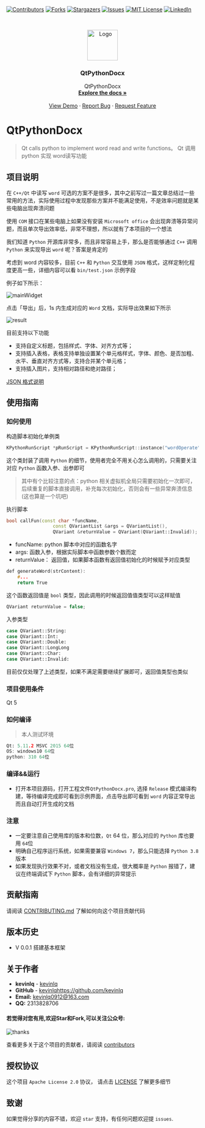 <!-- PROJECT SHIELDS -->
<!--
*** I'm using markdown "reference style" links for readability.
*** Reference links are enclosed in brackets [ ] instead of parentheses ( ).
*** See the bottom of this document for the declaration of the reference variables
*** for contributors-url, forks-url, etc. This is an optional, concise syntax you may use.
*** https://www.markdownguide.org/basic-syntax/#reference-style-links
-->
[![Contributors][contributors-shield]][contributors-url]
[![Forks][forks-shield]][forks-url]
[![Stargazers][stars-shield]][stars-url]
[![Issues][issues-shield]][issues-url]
[![MIT License][license-shield]][license-url]
[![LinkedIn][linkedin-shield]][linkedin-url]



<!-- PROJECT LOGO -->
<br />
<p align="center">
  <a href="https://github.com/kevinlq/QtPythonDocx">
    <img src="images/logo.png" alt="Logo" width="80" height="80">
  </a>

  <h3 align="center">QtPythonDocx</h3>

  <p align="center">
    QtPythonDocx
    <br />
    <a href="https://github.com/kevinlq/QtPythonDocx"><strong>Explore the docs »</strong></a>
    <br />
    <br />
    <a href="https://github.com/kevinlq/QtPythonDocx">View Demo</a>
    ·
    <a href="https://github.com/kevinlq/QtPythonDocx/issues">Report Bug</a>
    ·
    <a href="https://github.com/kevinlq/QtPythonDocx/issues">Request Feature</a>
  </p>
</p>

# QtPythonDocx

> Qt calls python to implement word read and write functions。 Qt 调用 python 实现 word读写功能

## 项目说明

在 `C++/Qt` 中读写 `word` 可选的方案不是很多，其中之前写过一篇文章总结过一些常用的方法，实际使用过程中发现那些方案并不能满足使用，不是效率问题就是某些电脑出现奔溃问题

使用 `COM` 接口在某些电脑上如果没有安装 `Microsoft office` 会出现奔溃等异常问题，而且单次导出效率低，非常不理想，所以就有了本项目的一个想法

我们知道 `Python` 开源库非常多，而且非常容易上手，那么是否能够通过 `C++` 调用 `Python` 来实现导出 `word` 呢？答案是肯定的

考虑到 word 内容较多，目前 `C++` 和 `Python` 交互使用 `JSON` 格式，这样定制化程度更高一些，详细内容可以看 `bin/test.json` 示例字段

例子如下所示：

![mainWidget](/images/mainWidget.png)

点击「导出」后，1s 内生成对应的 `Word` 文档，实际导出效果如下所示

![result](/images/word_result2.png)

目前支持以下功能

- 支持自定义标题，包括样式、字体、对齐方式等；
- 支持插入表格，表格支持单独设置某个单元格样式，字体、颜色、是否加粗、水平、垂直对齐方式等，支持合并某个单元格；
- 支持插入图片，支持相对路径和绝对路径；

[JSON 格式说明](./doc/Json_Format.md)

## 使用指南

### 如何使用

构造脚本初始化单例类
```C++
KPythonRunScript *pRunScript = KPythonRunScript::instance("wordOperate");
```

这个类封装了调用 `Python` 的细节，使用者完全不用关心怎么调用的，只需要关注对应 `Python` 函数入参、出参即可

> 其中有个比较注意的点：python 相关虚拟机全局只需要初始化一次即可，后续重复的脚本直接调用，补充每次初始化，否则会有一些异常奔溃信息(这也算是一个坑吧)

执行脚本

```C++
bool callFun(const char *funcName,
                 const QVariantList &args = QVariantList(),
                 QVariant &returnValue = QVariant(QVariant::Invalid));
```

- funcName: python 脚本中对应的函数名字
- args: 函数入参，根据实际脚本中函数参数个数而定
- returnValue： 返回值，如果脚本函数有返回值初始化的时候赋予对应类型

```C++
def generateWord(strContent):
    #...
    return True
```
这个函数返回值是 `bool` 类型，因此调用的时候返回值值类型可以这样赋值

```C++
QVariant returnValue = false;
```

入参类型

```C++
case QVariant::String:
case QVariant::Int:    
case QVariant::Double: 
case QVariant::LongLong
case QVariant::Char:   
case QVariant::Invalid:
```

目前仅仅处理了上述类型，如果不满足需要继续扩展即可，返回值类型也类似

### 项目使用条件

Qt 5

### 如何编译

> 本人测试环境 

```C++
Qt: 5.11.2 MSVC 2015 64位  
OS: windows10 64位    
python: 310 64位  
```

### 编译&&运行

* 打开本项目源码，打开工程文件`QtPythonDocx.pro`, 选择 `Release` 模式编译构建，等待编译完成即可看到示例界面，点击导出即可看到 `word` 内容正常导出而且自动打开生成的文档

### 注意

- 一定要注意自己使用库的版本和位数，`Qt` 64 位，那么对应的 `Python` 库也要用 `64`位
- 明确自己程序运行系统，如果需要兼容 `Windows 7`，那么只能选择 `Python 3.8`版本
- 如果发现执行效果不对，或者文档没有生成，很大概率是 `Python` 报错了，建议在终端调试下 `Python` 脚本，会有详细的异常提示


## 贡献指南

请阅读 [CONTRIBUTING.md](#) 了解如何向这个项目贡献代码

## 版本历史

* V 0.0.1 搭建基本框架


## 关于作者

- **kevinlq**  - [kevinlq](http://kevinlq.com/)
- **GitHub**  - [kevinlq](https://github.com/kevinlq)https://github.com/kevinlq 
- **Email:** kevinlq0912@163.com
- **QQ:** 2313828706

#### <i class="fa fa-eye"></i> 若觉得对您有用,欢迎Star和Fork,可以关注公众号:

![thanks](/images/qrcode_for_devstone.png)


查看更多关于这个项目的贡献者，请阅读 [contributors](#)

## 授权协议


这个项目 `Apache License 2.0` 协议， 请点击 [LICENSE](LICENSE) 了解更多细节

## 致谢

如果觉得分享的内容不错，欢迎 `star` 支持，有任何问题欢迎提 `issues`.


<!-- MARKDOWN LINKS & IMAGES -->
<!-- https://www.markdownguide.org/basic-syntax/#reference-style-links -->
[contributors-shield]: https://img.shields.io/github/contributors/kevinlq/QtPythonDocx.svg?style=for-the-badge
[contributors-url]: https://github.com/kevinlq/QtPythonDocx/graphs/contributors
[forks-shield]: https://img.shields.io/github/forks/kevinlq/QtPythonDocx.svg?style=for-the-badge
[forks-url]: https://github.com/kevinlq/QtPythonDocx/network/members
[stars-shield]: https://img.shields.io/github/stars/kevinlq/QtPythonDocx.svg?style=for-the-badge
[stars-url]: https://github.com/kevinlq/QtPythonDocx/stargazers
[issues-shield]: https://img.shields.io/github/issues/kevinlq/QtPythonDocx.svg?style=for-the-badge
[issues-url]: https://github.com/kevinlq/QtPythonDocx/issues
[license-shield]: https://img.shields.io/github/license/kevinlq/QtPythonDocx.svg?style=for-the-badge
[license-url]: https://github.com/kevinlq/QtPythonDocx/blob/master/LICENSE.txt
[linkedin-shield]: https://img.shields.io/badge/-LinkedIn-black.svg?style=for-the-badge&logo=linkedin&colorB=555
[linkedin-url]: https://linkedin.com/in/kevinlq


